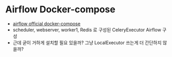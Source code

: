 # Airflow Docker-compose

- [airflow official docker-compose](https://airflow.apache.org/docs/apache-airflow/stable/docker-compose.yaml)
- scheduler, webserver, worker1, Redis 로 구성된 CeleryExecutor Airflow 구성
- 근데 굳이 거하게 설치할 필요 있을까? 그냥 LocalExecutor 쓰는게 더 간단하지 않을까?